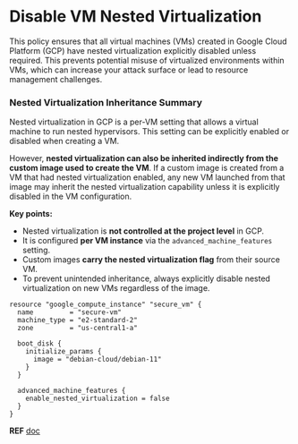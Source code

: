 # Disable VM Nested Virtualization

This policy ensures that all virtual machines (VMs) created in Google Cloud Platform (GCP) have nested virtualization explicitly disabled unless required. This prevents potential misuse of virtualized environments within VMs, which can increase your attack surface or lead to resource management challenges.

### Nested Virtualization Inheritance Summary

Nested virtualization in GCP is a per-VM setting that allows a virtual machine to run nested hypervisors. This setting can be explicitly enabled or disabled when creating a VM.

However, **nested virtualization can also be inherited indirectly from the custom image used to create the VM**. If a custom image is created from a VM that had nested virtualization enabled, any new VM launched from that image may inherit the nested virtualization capability unless it is explicitly disabled in the VM configuration.

**Key points:**

* Nested virtualization is **not controlled at the project level** in GCP.
* It is configured **per VM instance** via the `advanced_machine_features` setting.
* Custom images **carry the nested virtualization flag** from their source VM.
* To prevent unintended inheritance, always explicitly disable nested virtualization on new VMs regardless of the image.

```hcl
resource "google_compute_instance" "secure_vm" {
  name         = "secure-vm"
  machine_type = "e2-standard-2"
  zone         = "us-central1-a"

  boot_disk {
    initialize_params {
      image = "debian-cloud/debian-11"
    }
  }

  advanced_machine_features {
    enable_nested_virtualization = false
  }
}
```
**REF** [doc](https://registry.terraform.io/providers/hashicorp/google/latest/docs/resources/compute_instance#enable_nested_virtualization-1)
